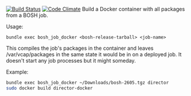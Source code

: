 [![Build Status](https://travis-ci.org/mmb/bosh_job_docker.png)](https://travis-ci.org/mmb/bosh_job_docker) [![Code Climate](https://codeclimate.com/github/mmb/bosh_job_docker.png)](https://codeclimate.com/github/mmb/bosh_job_docker)
Build a Docker container with all packages from a BOSH job.

Usage:

```
bundle exec bosh_job_docker <bosh-release-tarball> <job-name>
```

This compiles the job's packages in the container and leaves
/var/vcap/packages in the same state it would be in on a deployed job.
It doesn't start any job processes but it might someday.

Example:

```sh
bundle exec bosh_job_docker ~/Downloads/bosh-2605.tgz director
sudo docker build director-docker
```
